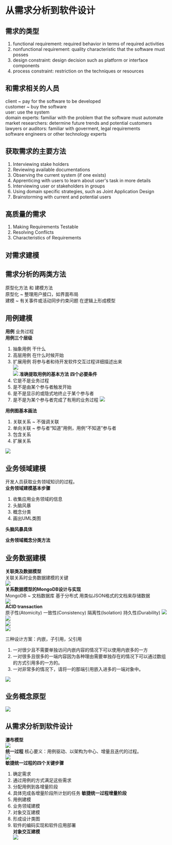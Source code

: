 # 从需求分析到软件设计  

## 需求的类型 
1. functional requirement:  required behavior in terms of required activities  
2. nonfunctional requirement: quality characteristic that the software must posses  
3. design constraint: design decision such as platform or interface components  
4. process constraint: restriction on the techniques or resources  

## 和需求相关的人员
client ~ pay for the software to be developed  
customer ~ buy the software  
user: use the system   
domain experts: familiar with the problem that the software must automate  
market researchers: determine future trends and potential customers  
lawyers or auditors: familiar with goverment, legal requirements  
software engineers or other technology experts  

## 获取需求的主要方法  
1. Interviewing stake holders
2. Reviewing available documentations  
3. Observing the current system (if one exists)
4. Apprenticing with users to learn about user's task in more details
5. Interviewing user or stakeholders in groups
6. Using domain specific strategies, such as Joint Application Design
7. Brainstorming with current and potential users

## 高质量的需求  
1. Making Requirements Testable     
2. Resolving Conflicts          
3. Characteristics of Requirements          

## 对需求建模  

## 需求分析的两类方法  
原型化方法 和 建模方法  
原型化 ~  整理用户接口，如界面布局  
建模 ~ 有关事件或活动同步约束问题 在逻辑上形成模型  

## 用例建模  
**用例** 
业务过程  
**用例三个层级** 
1. 抽象用例  干什么 
2. 高层用例  在什么时候开始
3. 扩展用例  将参与者和待开发软件交互过程详细描述出来  
![](../../attachments/2021-07-16-16-23-43.png)  
![](../../attachments/2021-07-16-16-24-38.png) 
**准确提取用例的基本方法**
**四个必要条件**  
1. 它是不是业务过程
2. 是不是由某个参与者触发开始
3. 是不是显示的或隐式地终止于某个参与者
4. 是不是为某个参与者完成了有用的业务过程 
![](../../attachments/2021-07-16-16-33-58.png)

**用例图基本画法**   
1. 关联关系 ~ 不强调关联
2. 单向关联 ~ 参与者“知道”用例，用例“不知道”参与者
3. 包含关系  
4. 扩展关系 

![](../../attachments/2021-07-16-16-40-30.png) 



## 业务领域建模  
开发人员获取业务领域知识的过程。  
**业务领域建模基本步骤**    
1. 收集应用业务领域的信息  
2. 头脑风暴
3. 概念分类  
4. 画出UML类图

**头脑风暴具体**  

**业务领域概念分类方法**   


## 业务数据建模  
**关联类及数据模型**  
关联关系时业务数据建模的关键    
![](../../attachments/2021-07-16-17-01-40.png)  
**关系数据模型的MongoDB设计与实现**  
MongoDB ~ 文档数据库 基于分布式  用类似JSON格式的文档来存储数据  
![](../../attachments/2021-07-16-17-09-14.png)  
**ACID transaction**   
原子性(Atomicity)  一致性(Consistency)  隔离性(Isolation) 持久性(Durability) 
![](../../attachments/2021-07-16-17-32-03.png)  
![](../../attachments/2021-07-16-17-34-23.png)  
![](../../attachments/2021-07-16-17-34-34.png)  
![](../../attachments/2021-07-16-17-36-05.png)    

三种设计方案：内嵌，子引用，父引用  
1. 一对很少且不需要单独访问内嵌内容的情况下可以使用内嵌多的一方 
2. 一对很多且很多的一端内容因为各种理由需要单独存在的情况下可以通过数组的方式引用多的一方的。
3. 一对非常多的情况下，请将一的那端引用嵌入进多的一端对象中。  

![](../../attachments/2021-07-16-22-17-11.png)  

## 业务概念原型
![](../../attachments/2021-07-16-22-18-40.png)  

## 从需求分析到软件设计  
**瀑布模型**  
![](../../attachments/2021-07-16-22-22-06.png)  
**统一过程** 
核心要义：用例驱动、以架构为中心、增量且迭代的过程。  
![](../../attachments/2021-07-16-22-27-19.png)  
**敏捷统一过程的四个关键步骤**  
1. 确定需求  
2. 通过用例的方式满足这些需求 
3. 分配用例到各增量阶段
4. 具体完成各增量阶段所计划的任务
**敏捷统一过程增量阶段**  
1. 用例建模  
2. 业务领域建模 
3. 对象交互建模
4. 形成设计类图 
5. 软件的编码实现和软件应用部署  
**对象交互建模**  
![](../../attachments/2021-07-16-22-31-56.png)
